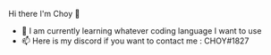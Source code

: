   Hi there I'm Choy 👋
- 🌱 I am currently learning whatever coding language I want to use
- 📫 Here is my discord if you want to contact me : CHOY#1827

